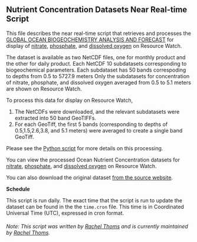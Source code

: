 ## Nutrient Concentration Datasets Near Real-time Script
This file describes the near real-time script that retrieves and processes the [GLOBAL OCEAN BIOGEOCHEMISTRY ANALYSIS AND FORECAST](https://resources.marine.copernicus.eu/?option=com_csw&view=details&product_id=GLOBAL_ANALYSIS_FORECAST_BIO_001_028) for display of [nitrate](https://resourcewatch.org/data/explore/92327c78-a473-402b-8edf-409869823216), [phosphate](https://resourcewatch.org/data/explore/f1aa9ec7-c3b6-441c-b395-96fc796b7612), and [dissolved oxygen](https://resourcewatch.org/data/explore/877cdf39-5536-409c-bcba-2220e1b72796) on Resource Watch.

The dataset is available as two NetCDF files, one for monthly product and the other for daily product. Each NetCDF 10 subdatasets corresponding to biogeochemical parameters. Each subdataset has 50 bands correspoding to depths from 0.5 to 5727.9 meters Only the subdatasets for concentration of nitrate, phosphate, and dissolved oxygen averaged from 0.5 to 5.1 meters are shown on Resource Watch.

To process this data for display on Resource Watch, 
1. The NetCDFs were downloaded, and the relevant subdatasets were extracted into 50 band GeoTIFFs.
2. For each GeoTiff, the first 5 bands (corresponding to depths of 0.5,1.5,2.6,3.8, and 5.1 meters) were averaged to create a single band GeoTiff.


Please see the [Python script](https://github.com/resource-watch/nrt-scripts/blob/master/ocn_020_nrt_rw0_nutrient_mole_concentration/contents/src/__init__.py) for more details on this processing.

You can view the processed Ocean Nutrient Concentration datasets for [nitrate](https://resourcewatch.org/data/explore/92327c78-a473-402b-8edf-409869823216), [phosphate](https://resourcewatch.org/data/explore/f1aa9ec7-c3b6-441c-b395-96fc796b7612), and [dissolved oxygen](https://resourcewatch.org/data/explore/877cdf39-5536-409c-bcba-2220e1b72796) on Resource Watch. 

You can also download the original dataset [from the source website](https://resources.marine.copernicus.eu/?option=com_csw&view=details&product_id=GLOBAL_ANALYSIS_FORECAST_BIO_001_028).

**Schedule**

This script is run daily. The exact time that the script is run to update the dataset can be found in the the `time.cron` file. This time is in Coordinated Universal Time (UTC), expressed in cron format.


###### Note: This script was written by [Rachel Thoms](https://www.wri.org/profile/rachel-thoms) and is currently maintained by [Rachel Thoms](https://www.wri.org/profile/rachel-thoms).
